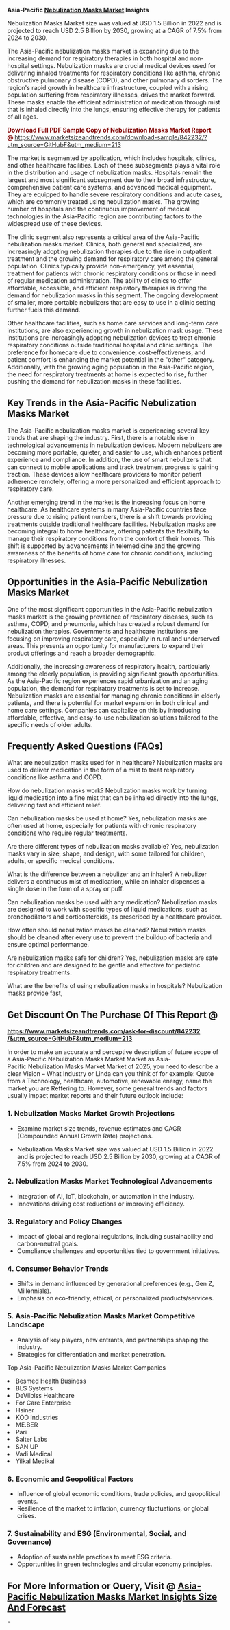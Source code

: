 <p><strong>Asia-Pacific&nbsp;<a href=""https://www.marketsizeandtrends.com/download-sample/842232/&amp;utm_source=GitHubF&amp;utm_medium=213"">Nebulization Masks Market</a> Insights</strong></p><p>Nebulization Masks Market size was valued at USD 1.5 Billion in 2022 and is projected to reach USD 2.5 Billion by 2030, growing at a CAGR of 7.5% from 2024 to 2030.</p><p><p>The Asia-Pacific nebulization masks market is expanding due to the increasing demand for respiratory therapies in both hospital and non-hospital settings. Nebulization masks are crucial medical devices used for delivering inhaled treatments for respiratory conditions like asthma, chronic obstructive pulmonary disease (COPD), and other pulmonary disorders. The region's rapid growth in healthcare infrastructure, coupled with a rising population suffering from respiratory illnesses, drives the market forward. These masks enable the efficient administration of medication through mist that is inhaled directly into the lungs, ensuring effective therapy for patients of all ages.</p><p><p><strong><span style="color: #800000;">Download Full PDF Sample Copy of Nebulization Masks Market Report @</span>&nbsp;</strong><a href="https://www.marketsizeandtrends.com/download-sample/842232/?utm_source=GitHubF&amp;utm_medium=213" target="_blank">https://www.marketsizeandtrends.com/download-sample/842232/?utm_source=GitHubF&amp;utm_medium=213</a></p></p><p>The market is segmented by application, which includes hospitals, clinics, and other healthcare facilities. Each of these subsegments plays a vital role in the distribution and usage of nebulization masks. Hospitals remain the largest and most significant subsegment due to their broad infrastructure, comprehensive patient care systems, and advanced medical equipment. They are equipped to handle severe respiratory conditions and acute cases, which are commonly treated using nebulization masks. The growing number of hospitals and the continuous improvement of medical technologies in the Asia-Pacific region are contributing factors to the widespread use of these devices.</p><p>The clinic segment also represents a critical area of the Asia-Pacific nebulization masks market. Clinics, both general and specialized, are increasingly adopting nebulization therapies due to the rise in outpatient treatment and the growing demand for respiratory care among the general population. Clinics typically provide non-emergency, yet essential, treatment for patients with chronic respiratory conditions or those in need of regular medication administration. The ability of clinics to offer affordable, accessible, and efficient respiratory therapies is driving the demand for nebulization masks in this segment. The ongoing development of smaller, more portable nebulizers that are easy to use in a clinic setting further fuels this demand.</p><p>Other healthcare facilities, such as home care services and long-term care institutions, are also experiencing growth in nebulization mask usage. These institutions are increasingly adopting nebulization devices to treat chronic respiratory conditions outside traditional hospital and clinic settings. The preference for homecare due to convenience, cost-effectiveness, and patient comfort is enhancing the market potential in the "other" category. Additionally, with the growing aging population in the Asia-Pacific region, the need for respiratory treatments at home is expected to rise, further pushing the demand for nebulization masks in these facilities.</p><h2>Key Trends in the Asia-Pacific Nebulization Masks Market</h2><p>The Asia-Pacific nebulization masks market is experiencing several key trends that are shaping the industry. First, there is a notable rise in technological advancements in nebulization devices. Modern nebulizers are becoming more portable, quieter, and easier to use, which enhances patient experience and compliance. In addition, the use of smart nebulizers that can connect to mobile applications and track treatment progress is gaining traction. These devices allow healthcare providers to monitor patient adherence remotely, offering a more personalized and efficient approach to respiratory care.</p><p>Another emerging trend in the market is the increasing focus on home healthcare. As healthcare systems in many Asia-Pacific countries face pressure due to rising patient numbers, there is a shift towards providing treatments outside traditional healthcare facilities. Nebulization masks are becoming integral to home healthcare, offering patients the flexibility to manage their respiratory conditions from the comfort of their homes. This shift is supported by advancements in telemedicine and the growing awareness of the benefits of home care for chronic conditions, including respiratory illnesses.</p><h2>Opportunities in the Asia-Pacific Nebulization Masks Market</h2><p>One of the most significant opportunities in the Asia-Pacific nebulization masks market is the growing prevalence of respiratory diseases, such as asthma, COPD, and pneumonia, which has created a robust demand for nebulization therapies. Governments and healthcare institutions are focusing on improving respiratory care, especially in rural and underserved areas. This presents an opportunity for manufacturers to expand their product offerings and reach a broader demographic.</p><p>Additionally, the increasing awareness of respiratory health, particularly among the elderly population, is providing significant growth opportunities. As the Asia-Pacific region experiences rapid urbanization and an aging population, the demand for respiratory treatments is set to increase. Nebulization masks are essential for managing chronic conditions in elderly patients, and there is potential for market expansion in both clinical and home care settings. Companies can capitalize on this by introducing affordable, effective, and easy-to-use nebulization solutions tailored to the specific needs of older adults.</p><h2>Frequently Asked Questions (FAQs)</h2><p>What are nebulization masks used for in healthcare? Nebulization masks are used to deliver medication in the form of a mist to treat respiratory conditions like asthma and COPD.</p><p>How do nebulization masks work? Nebulization masks work by turning liquid medication into a fine mist that can be inhaled directly into the lungs, delivering fast and efficient relief.</p><p>Can nebulization masks be used at home? Yes, nebulization masks are often used at home, especially for patients with chronic respiratory conditions who require regular treatments.</p><p>Are there different types of nebulization masks available? Yes, nebulization masks vary in size, shape, and design, with some tailored for children, adults, or specific medical conditions.</p><p>What is the difference between a nebulizer and an inhaler? A nebulizer delivers a continuous mist of medication, while an inhaler dispenses a single dose in the form of a spray or puff.</p><p>Can nebulization masks be used with any medication? Nebulization masks are designed to work with specific types of liquid medications, such as bronchodilators and corticosteroids, as prescribed by a healthcare provider.</p><p>How often should nebulization masks be cleaned? Nebulization masks should be cleaned after every use to prevent the buildup of bacteria and ensure optimal performance.</p><p>Are nebulization masks safe for children? Yes, nebulization masks are safe for children and are designed to be gentle and effective for pediatric respiratory treatments.</p><p>What are the benefits of using nebulization masks in hospitals? Nebulization masks provide fast,</p><h2><strong>Get Discount On The Purchase Of This Report @&nbsp;</strong></h2><p><strong><a href=""https://www.marketsizeandtrends.com/ask-for-discount/842232/&amp;utm_source=GitHubF&amp;utm_medium=213"" target=""_blank"">https://www.marketsizeandtrends.com/ask-for-discount/842232<br />/&amp;utm_source=GitHubF&amp;utm_medium=213</a></strong></p><p>In order to make an accurate and perceptive description of future scope of a Asia-Pacific&nbsp;Nebulization Masks Market Market as Asia-Pacific&nbsp;Nebulization Masks Market Market of 2025, you need to describe a clear Vision &ndash; What Industry or Linda can you think of for example: Quote from a Technology, healthcare, automotive, renewable energy, name the market you are Reffering to. However, some general trends and factors usually impact market reports and their future outlook include:</p><h3>1.&nbsp;<strong>Nebulization Masks Market Growth Projections</strong></h3><ul><li>Examine market size trends, revenue estimates and CAGR (Compounded Annual Growth Rate) projections.</li><li><p>Nebulization Masks Market size was valued at USD 1.5 Billion in 2022 and is projected to reach USD 2.5 Billion by 2030, growing at a CAGR of 7.5% from 2024 to 2030.</p></li></ul><h3>2.&nbsp;<strong>Nebulization Masks Market Technological Advancements</strong></h3><ul><li>Integration of AI, IoT, blockchain, or automation in the industry.</li><li>Innovations driving cost reductions or improving efficiency.</li></ul><h3>3.&nbsp;<strong>Regulatory and Policy Changes</strong></h3><ul><li>Impact of global and regional regulations, including sustainability and carbon-neutral goals.</li><li>Compliance challenges and opportunities tied to government initiatives.</li></ul><h3>4.&nbsp;<strong>Consumer Behavior Trends</strong></h3><ul><li>Shifts in demand influenced by generational preferences (e.g., Gen Z, Millennials).</li><li>Emphasis on eco-friendly, ethical, or personalized products/services.</li></ul><h3>5.&nbsp;<strong>Asia-Pacific Nebulization Masks Market Competitive Landscape</strong></h3><ul><li>Analysis of key players, new entrants, and partnerships shaping the industry.</li><li>Strategies for differentiation and market penetration.</li></ul><p data-pm-slice=""1 1 []"">Top Asia-Pacific Nebulization Masks Market Companies</p><div data-test-id=""""><p><li>Besmed Health Business</li><li> BLS Systems</li><li> DeVilbiss Healthcare</li><li> For Care Enterprise</li><li> Hsiner</li><li> KOO Industries</li><li> ME.BER</li><li> Pari</li><li> Salter Labs</li><li> SAN UP</li><li> Vadi Medical</li><li> Yilkal Medikal</li></p></div><h3>6.&nbsp;<strong>Economic and Geopolitical Factors</strong></h3><ul><li>Influence of global economic conditions, trade policies, and geopolitical events.</li><li>Resilience of the market to inflation, currency fluctuations, or global crises.</li></ul><h3>7.&nbsp;<strong>Sustainability and ESG (Environmental, Social, and Governance)</strong></h3><ul><li>Adoption of sustainable practices to meet ESG criteria.</li><li>Opportunities in green technologies and circular economy principles.</li></ul><h2><strong>For More Information or Query, Visit @&nbsp;</strong><a href=""https://www.verifiedmarketreports.com/product/nebulization-masks-market/"" target=""_blank"">Asia-Pacific Nebulization Masks Market Insights Size And Forecast</a></h2>"

